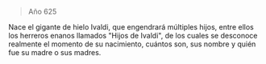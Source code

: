 > Año 625

Nace el gigante de hielo Ivaldi, que engendrará múltiples hijos, entre ellos los herreros enanos llamados "Hijos de Ivaldi", de los cuales se desconoce realmente el momento de su nacimiento, cuántos son, sus nombre y quién fue su madre o sus madres.
